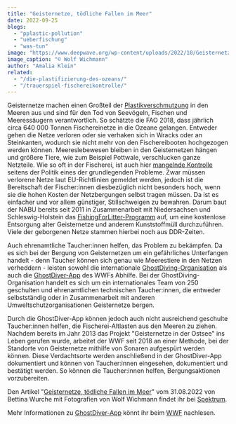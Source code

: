 ```yaml
---
title: "Geisternetze, tödliche Fallen im Meer"
date: 2022-09-25
blogs: 
  - "pplastic-pollution"
  - "ueberfischung"
  - "was-tun"
image: "https://www.deepwave.org/wp-content/uploads/2022/10/Geisternetz_Cormoran_Wolf_Wichmann.png"
image_caption: "© Wolf Wichmann"
author: "Amalia Klein"
related: 
  - "/die-plastifizierung-des-ozeans/"
  - "/trauerspiel-fischereikontrolle/"
---
```


Geisternetze machen einen Großteil der [Plastikverschmutzung](https://www.deepwave.org/die-plastifizierung-des-ozeans/) in den Meeren aus und sind für den Tod von Seevögeln, Fischen und Meeressäugern verantwortlich. So schätzte die FAO 2018, dass jährlich circa 640 000 Tonnen Fischereinetze in die Ozeane gelangen. Entweder gehen die Netze verloren oder sie verhaken sich in Wracks oder an Steinkanten, wodurch sie nicht mehr von den Fischereibooten hochgezogen werden können. Meereslebewesen bleiben in den Geisternetzen hängen und größere Tiere, wie zum Beispiel Pottwale, verschlucken ganze Netzteile. Wie so oft in der Fischerei, ist auch hier [mangelnde Kontrolle](https://www.deepwave.org/trauerspiel-fischereikontrolle/) seitens der Politik eines der grundlegenden Probleme. Zwar müssen verlorene Netze laut EU-Richtlinien gemeldet werden, jedoch ist die Bereitschaft der Fischer:innen diesbezüglich nicht besonders hoch, wenn sie die hohen Kosten der Netzbergungen selbst tragen müssen. Da ist es einfacher und vor allem günstiger, Stillschweigen zu bewahren. Darum baut der NABU bereits seit 2011 in Zusammenarbeit mit Niedersachsen und Schleswig-Holstein das [FishingForLitter-Programm](https://www.nabu.de/natur-und-landschaft/aktionen-und-projekte/meere-ohne-plastik/fishing-for-litter/index.html) auf, um eine kostenlose Entsorgung alter Geisternetze und anderem Kunststoffmüll durchzuführen. Viele der geborgenen Netze stammen hierbei noch aus DDR-Zeiten.

Auch ehrenamtliche Taucher:innen helfen, das Problem zu bekämpfen. Da es sich bei der Bergung von Geisternetzen um ein gefährliches Unterfangen handelt - denn Taucher können sich genau wie Meerestiere in den Netzen verheddern - leisten sowohl die internationale [GhostDiving-Organisation](https://www.ghostdiving.org/) als auch die [GhostDiver-App](https://www.wwf.de/themen-projekte/projektregionen/ostsee/geisternetze/ghostdiver-app) des WWFs Abhilfe. Bei der GhostDiving-Organisation handelt es sich um ein internationales Team von 250 geschulten und ehrenamtlichen technischen Taucher:innen, die entweder selbstständig oder in Zusammenarbeit mit anderen Umweltschutzorganisationen Geisternetze bergen.

Durch die GhostDiver-App können jedoch auch nicht ausreichend geschulte Taucher:innen helfen, die Fischerei-Altlasten aus den Meeren zu ziehen. Nachdem bereits im Jahr 2013 das Projekt "Geisternetze in der Ostsee" ins Leben gerufen wurde, arbeitet der WWF seit 2018 an einer Methode, bei der Standorte von Geisternetze mithilfe von Sonaren aufgespürt werden können. Diese Verdachtsorte werden anschließend in der GhostDiver-App dokumentiert und können von Taucher:innen eingesehen, dokumentiert und bestätigt werden. So können die Taucher:innen helfen, Bergungsaktionen vorzubereiten.

Den Artikel "[Geisternetze, tödliche Fallen im Meer](https://www.spektrum.de/news/fischerei-geisternetze-als-toedliche-falle-fuer-meeresbewohner/2052879)" vom 31.08.2022 von Bettina Wurche mit Fotografien von Wolf Wichmann findet ihr bei [Spektrum](https://www.spektrum.de/).

Mehr Informationen zu [GhostDiver-App](https://www.wwf.de/themen-projekte/projektregionen/ostsee/geisternetze/ghostdiver-app) könnt ihr beim [WWF](https://www.wwf.de/) nachlesen.
